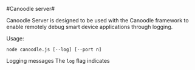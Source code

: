#Canoodle server#

Canoodle Server is designed to be used with the Canoodle framework
to enable remotely debug smart device applications through logging.

Usage:

    node canoodle.js [--log] [--port n]

Logging messages The `log` flag indicates
